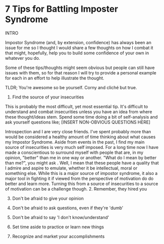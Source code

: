 # 7 Tips for Battling Imposter Syndrome

INTRO

Impostor Syndrome (and, by extension, confidence) has always been an issue for me so I thought I would share a few thoughts on how I combat it that might, hopefully, help you to build some confidence of your own in whatever you do.

Some of these tips/thoughts might seem obvious but people can still have issues with them, so for that reason I will try to provide a personal example for each in an effort to help illustrate the thought.

TLDR; You're awesome so be yourself. Corny and cliché but true.
1. Find the source of your insecurities

This is probably the most difficult, yet most essential tip.  It's difficult to understand and combat insecurities unless you have an idea from where these thought/ideas stem.  Spend some time doing a bit of self-analysis and ask yourself questions like; [INSERT NON-OBVIOUS QUESTIONS HERE]

Introspection and I are very close friends.  I've spent probably more than would be considered a healthy amount of time thinking about what causes my Impostor Syndrome.  Aside from events in the past, I find my main source of insecurities is very much self imposed.  For a long time now I have made a conscientious to surround myself with people that are, in my opinion, "better" than me in one way or another.  "What do I mean by better than me?", you might ask . Well, I mean that these people have a quality that I admire and aspire to emulate, whether it be intellectual, moral or something else.  While this is a major source of impostor syndrome, it also a major tool in fighting it if viewed from the perspective of motivation do do better and learn more.  Turning this from a source of insecurities to a source of motivation can be a challenge though.
2. Remember, they hired you


3. Don't be afraid to give your opinion


4. Don't be afraid to ask questions, even if they're 'dumb'


5. Don't be afraid to say 'I don't know/understand'


6. Set time aside to practice or learn new things


7. Recognize and market your accomplishments
